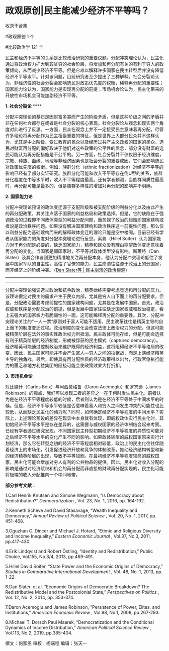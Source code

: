 # 政观原创|民主能减少经济不平等吗？


收录于合集

#政观原创 1 个

#比较政治学 121 个

民主和经济不平等的关系是比较政治研究的重要议题。分配冲突理论认为，民主化通过将政治权力扩大到较贫穷的社会阶层，将增加和再分配有关的有利于穷人的政策倾向，从而减少经济不平等。但是它难以解释许多国家在民主转型后并没有降低经济不平等水平。针对该问题，目前研究者至少提出了三种解释。社会分裂论认为，非经济性的社会分裂会影响选民对政策优先度的权衡，稀释再分配的重要性；国家能力论认为，国家能力是实现再分配的前提；市场机会论认为，民主化带来的开放性市场机会可能加剧经济不平等。  

  

 **1\. 社会分裂论** ****

分配冲突理论的基石是因财富多寡而产生的阶级矛盾，但是这种阶级之间的矛盾并非在任何社会都存在或者是社会分裂的核心表现。社会分裂论从观念和现实两个角度对此进行了反思。一方面，民众在观念上并不一定接受民主意味着再分配。尽管许多理论将再分配作为民主相当重要的特征，但是世界上大部分民众并不这样认为，尤其是中上阶级、受过教育的民众以及经历过共产主义政权的国家的民众。选民对财富再分配的偏好取决于他们对这些政策的公平性的信念，部分没有财富的选民可能认为再分配措施是不公平的。另一方面，社会分裂并不仅仅限于经济维度，宗教、种族、血缘、地理等非经济因素也是社会分裂的重要成因，它们会影响选民对政策优先度的权衡。例如，族群分化（ethnic
fractionization）对经济不平等的影响已经有了部分实证研究。族群分化可能和收入不平等存在倒U型的关系，族群分化程度在中等水平时，收入不平等程度最高。还有学者预测，当族群同质性最高时，再分配可能是最多的，但是族群多样性的增加对再分配的影响并不明确。  

  

 **2\. 国家能力论**

分配冲突理论预设的政体变迁源于支配阶级和被支配阶级的利益分化以及由此产生的再分配政策，其关注点落于国家的利益格局和政策选择。但是，它的缺陷在于强调政治的过程即不同政体类型的利益分配问题，而忽视了政治的起始即国家建构或者说是政治秩序问题。如果没有解决国家建构和政治秩序这一前提性问题，那么仅以利益分配为基础建构而来的解释政体变迁的理论只能是空中楼阁。目前已经有学者从国家能力的角度对分配冲突理论进行反思。索弗（Hillel
Soifer）认为国家能力对于再分配是必要的，缺乏国家能力，精英和民众没有理由期望政体变迁意味着再分配的变化。当国家是弱国家时，不平等对政体类型没有影响。斯莱特（Dan
Slater）及其合作者则更加精准地关注再分配本身，他认为分配冲突理论低估了发展中国家军队的自主性，高估了官僚的能力，民主崩溃往往源于政治上的弱国家，而非经济上的阶级冲突。（[Dan
Slater等 |
民主崩溃的政治根源](http://mp.weixin.qq.com/s?__biz=MzI5ODY0MTQ1OA==&mid=2247485568&idx=1&sn=5d3d9d042f55de6405bbc24a2e93bf74&chksm=eca3f9dddbd470cb3adb6886e8bbd89ed190f2d0f2b1562e80f5034291032565628f50caf602&scene=21#wechat_redirect)）
****  

 ****  

分配冲突理论强调选举政治和抗争政治，精英始终需要考虑竞选和再分配的压力。该理论假定对民主的需求产生于民众内部，尤其是穷人自下而上的再分配要求。但是，分配政治需要考虑前提性的国家建构问题，尤其是在发展中国家。首先，政治权威和秩序是分配政治的前提，但是发展中国家往往缺乏国家权威和政治稳定，看上去强大的国家权力有脆弱性的一面，这可能稀释再分配的重要性。其次，分配冲突理论关注的“一人一票”原则对于富人可能不适用。民主改革往往是精英主导的自上而下的制度变迁过程。政治制度的变化会改变法律上政治权力的分配，但这可能被精英阶层在法外的事实性政治权力所抵消。民主政体可能存续，但是可能会选择有利于精英阶层的经济制度，形成被俘获的民主模式（captured
democracy）。经济精英可能通过控制政治来维护既得的经济利益，这将阻碍经济不平等格局的改变。因此，民主国家可能并不会产生富人—穷人之间的拉锯战，而是上演经济精英主导的独角戏。最后，即使具有再分配性质的经济政策得以出台，行政官僚执行能力的匮乏和地方利益集团的阻挠可能会使政策效果大打折扣。

  

 **3\. 市场机会论**

对比鲍什（Carles Boix）与阿西莫格鲁（Daron Acemoglu）和罗宾逊（James
Robinson）的观点，我们可以发现二者的差异之一在于何时发生民主化。前者认为是在经济不平等程度较低的时候，后者则认为是在经济不平等处于中间水平的时候。但是，经济不平等水平较低是否意味着富人和穷人之间发生冲突的可能性也比较低，从而缺乏民主化的动力呢？同时，如何确定经济不平等程度的中间水平？实际上，上述理论预设的差异在现实中本身就有体现，即威权政体实行民主化时，其初始经济不平等水平是存在差异的，这需要与威权国家的经济体制结合起来考察。已经有学者通过研究发现，不同国家民主转型初期经济不平等程度的异质性可能对之后经济不平等水平的变化产生不同的影响。如果政体转型的威权国家原来实行计划经济，那么它在转型之初的经济不平等程度相对较低，政治上的民主化往往伴随着经济上的市场化，引发促进经济开放和竞争的体制改革，推动经济结构转型和新的经济精英阶层的出现，导致不平等加剧。在最初经济不平等程度较高的威权国家，民主化可能会增加对穷人有利的公共物品的提供。因此，民主化对收入分配的影响是通过对经济赋权和机会的再分配而非直接的财政再分配实现的，民主化可能将极端的收入分配推向一个中间地带。  

  

 **部分参考文献：**

1.Carl Henrik Knutsen and Simone Wegmann, “Is Democracy about Redistribution?”
_Democratization_ , Vol. 23, No. 1, 2016, pp. 164-192.

  

2.Kenneth Scheve and David Stasavage, “Wealth Inequality and Democracy,”
_Annual Review of Political Science_ , Vol. 20, No. 1, 2017, pp. 451-468.

  

3.Oguzhan C. Dincer and Michael J. Hotard, “Ethnic and Religious Diversity and
Income Inequality,” _Eastern Economic Journal_ , Vol.37, No.3, 2011,
pp.417-430.

  

4.Erik Lindqvist and Robert Östling, “Identity and Redistribution,” Public
Choice, Vol.155, No.3/4, 2013, pp.469-491.

  

5.Hillel David Soifer, “State Power and the Economic Origins of Democracy,”
_Studies in Comparative International Development_ , Vol. 48, No. 1, 2013, pp.
1-22.

  

6.Dan Slater, et al. “Economic Origins of Democratic Breakdown? The
Redistributive Model and the Postcolonial State,” _Perspectives on Politics_ ,
Vol. 12, No. 2, 2014, pp. 353-374.

  

7.Daron Acemoglu and James Robinson, “Persistence of Power, Elites, and
Institutions,” _American Economic Review_ , Vol.98, No.1, 2008, pp.267-293.

  

8.Michael T. Dorsch Paul Maarek, “Democratization and the Conditional Dynamics
of Income Distribution,” _American Political Science Review_ , Vol.113, No.2,
2019, pp.385-404.  

  

撰文：何家丞 审校：杨端程 编辑：张天一  

  

